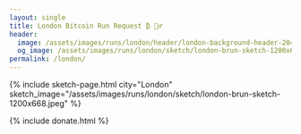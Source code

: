 ```yaml
---
layout: single
title: London Bitcoin Run Request ₿ 🏃‍♂️ 
header:
  image: /assets/images/runs/london/header/london-background-header-2048x450.jpeg
  og_image: /assets/images/runs/london/sketch/london-brun-sketch-1200x668.jpeg
permalink: /london/
---
```


{% include sketch-page.html city="London" sketch_image="/assets/images/runs/london/sketch/london-brun-sketch-1200x668.jpeg" %} 

{% include donate.html %}  
  
  
